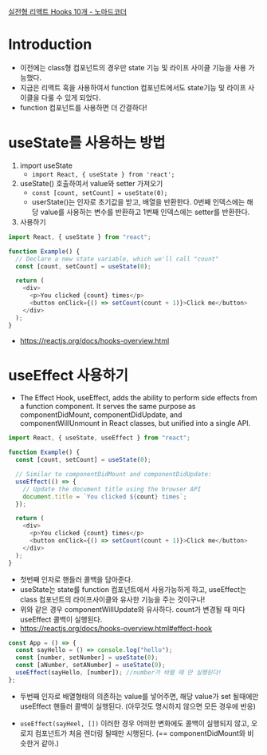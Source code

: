 [실전형 리액트 Hooks 10개 - 노마드코더](https://nomadcoders.co/react-hooks-introduction/lobby)

# Introduction

- 이전에는 class형 컴포넌트의 경우만 state 기능 및 라이프 사이클 기능을 사용 가능했다.
- 지금은 리액트 훅을 사용하여서 function 컴포넌트에서도 state기능 및 라이프 사이클을 다룰 수 있게 되었다.
- function 컴포넌트를 사용하면 더 간결하다!

# useState를 사용하는 방법

1. import useState
   - `import React, { useState } from 'react';`
2. useState() 호출하여서 value와 setter 가져오기
   - `const [count, setCount] = useState(0);`
   - userState()는 인자로 초기값을 받고, 배열을 반환한다. 0번째 인덱스에는 해당 value를 사용하는 변수를 반환하고 1번째 인덱스에는 setter를 반환한다.
3. 사용하기

```js
import React, { useState } from "react";

function Example() {
  // Declare a new state variable, which we'll call "count"
  const [count, setCount] = useState(0);

  return (
    <div>
      <p>You clicked {count} times</p>
      <button onClick={() => setCount(count + 1)}>Click me</button>
    </div>
  );
}
```

- https://reactjs.org/docs/hooks-overview.html

# useEffect 사용하기

- The Effect Hook, useEffect, adds the ability to perform side effects from a function component. It serves the same purpose as componentDidMount, componentDidUpdate, and componentWillUnmount in React classes, but unified into a single API.

```js
import React, { useState, useEffect } from "react";

function Example() {
  const [count, setCount] = useState(0);

  // Similar to componentDidMount and componentDidUpdate:
  useEffect(() => {
    // Update the document title using the browser API
    document.title = `You clicked ${count} times`;
  });

  return (
    <div>
      <p>You clicked {count} times</p>
      <button onClick={() => setCount(count + 1)}>Click me</button>
    </div>
  );
}
```

- 첫번째 인자로 핸들러 콜백을 담아준다.
- useState는 state를 function 컴포넌트에서 사용가능하게 하고, useEffect는 class 컴포넌트의 라이프사이클와 유사한 기능을 주는 것이구나!
- 위와 같은 경우 componentWillUpdate와 유사하다. count가 변경될 때 마다 useEffect 콜백이 실행된다.
- https://reactjs.org/docs/hooks-overview.html#effect-hook

```js
const App = () => {
  const sayHello = () => console.log("hello");
  const [number, setNumber] = useState(0);
  const [aNumber, setANumber] = useState(0);
  useEffect(sayHello, [number]); //number가 바뀔 때 만 실행된다!
};
```

- 두번째 인자로 배열형태의 의존하는 value를 넣어주면, 해당 value가 set 될때에만 useEffect 핸들러 콜백이 실행된다. (아무것도 명시하지 않으면 모든 경우에 반응)

- `useEffect(sayHeel, [])` 이러한 경우 어떠한 변화에도 콜백이 실행되지 않고, 오로지 컴포넌트가 처음 렌더링 될때만 시행된다. (== componentDidMount와 비슷한거 같아.)
